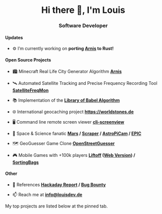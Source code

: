 <h1 align="center">Hi there 👋, I'm Louis</h1>
<h3 align="center">Software Developer</h3>

<h4>Updates</h4>

- ⚙️ I’m currently working on **porting [Arnis](https://github.com/louis-e/arnis) to Rust!**

<h4>Open Source Projects</h4>

- 🏙️ Minecraft Real Life City Generator Algorithm **[Arnis](https://github.com/louis-e/arnis)**

- 🛰 Automated Satellite Tracking and Precise Frequency Recording Tool **[SatelliteFreqMon](https://github.com/louis-e/SatelliteFreqMon)**

- 📚 Implementation of the **[Library of Babel Algorithm](https://github.com/louis-e/LibraryOfBabel-Python)**

- 🌐 International geocaching project **https://worldstones.de**

- 🖥️ Command line remote screen viewer **[cli-screenview](https://github.com/louis-e/cli-screenview)**

- 🌌 Space & Science fanatic **[Mars](https://louisdev.de/mars) / [Scraper](https://github.com/louis-e/mars-rover-camera-scraper) / [AstroPiCam](https://github.com/louis-e/astropicam) / [EPIC](https://github.com/louis-e/nasa-api-earthpolychromaticimagingcamera)**

- 🗺 GeoGuesser Game Clone **[OpenStreetGuesser](https://github.com/louis-e/OpenStreetGuesser)**

- 🎮 Mobile Games with +100k players **[Liftoff](https://play.google.com/store/apps/details?id=com.cherryfactory.liftoff) ([Web Version](https://louisdev.de/liftoff)) / [SortingBags](https://play.google.com/store/apps/details?id=com.cherryfactory.sortingbags)**

<h4>Other</h4>

- 📝 References **[Hackaday Report](https://hackaday.com/2022/05/31/remote-screen-viewer-is-text-only) / [Bug Bounty](https://hackerone.com/louis-e/badges?type=user)**

- 📫 Reach me at **info@louisdev.de**

My top projects are listed below at the pinned tab.

